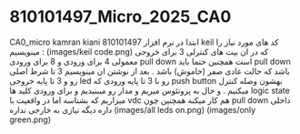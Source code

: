 # 810101497_Micro_2025_CA0
CA0_micro kamran kiani 810101497
ابتدا در نرم افزار keil کد های مورد نیاز را مینویسیم :
(images/keil code.png)
که در ان بیت های کنترلی 3 برای خروجی معمولی 4 برای ورودی و 8 برای ورودی pull down است همچنین حتما باید pull down باشد که حالت عادی صفر (خاموش) باشد .
بعد از نوشتن ان مینویسیم 3 تا شرط اصلی رو و 3 تا پایه خروجی led رو با 3 تا پایه ورودی که push button بهشون وصله کنترل میکنیم .
و حال به پروتئوس میریم و مدار رو میبنیدیم و برای ورودی کلید ها logic state میزاریم که بشناسه اما در واقعیت با vdc هم کار میکنه همچنین چون pull down داخلی داره دیگه نیازی به خارجی نداره
(images/all leds on.png)
(images/only green.png)

